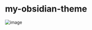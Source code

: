 # my-obsidian-theme
![image](https://user-images.githubusercontent.com/50992812/155570065-cc54f412-f0e5-4543-957a-edcfa04e5b56.png)
